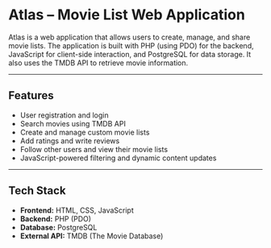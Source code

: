 # Atlas – Movie List Web Application

Atlas is a web application that allows users to create, manage, and share movie lists. The application is built with PHP (using PDO) for the backend, JavaScript for client-side interaction, and PostgreSQL for data storage. It also uses the TMDB API to retrieve movie information.

---

## Features

* User registration and login
* Search movies using TMDB API
* Create and manage custom movie lists
* Add ratings and write reviews
* Follow other users and view their movie lists
* JavaScript-powered filtering and dynamic content updates

---

## Tech Stack

* **Frontend:** HTML, CSS, JavaScript
* **Backend:** PHP (PDO)
* **Database:** PostgreSQL
* **External API:** TMDB (The Movie Database)


